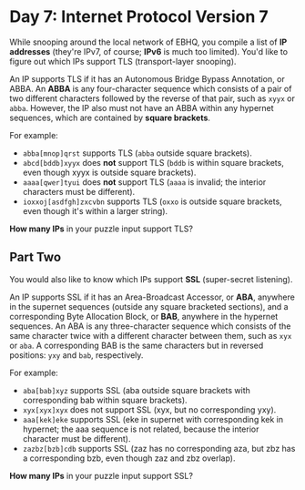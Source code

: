 # Day 7: Internet Protocol Version 7

While snooping around the local network of EBHQ, you compile a list of **IP addresses** (they're IPv7, of course; **IPv6** is much too limited). You'd like to figure out which IPs support TLS (transport-layer snooping).

An IP supports TLS if it has an Autonomous Bridge Bypass Annotation, or ABBA. An **ABBA** is any four-character sequence which consists of a pair of two different characters followed by the reverse of that pair, such as `xyyx` or `abba`. However, the IP also must not have an ABBA within any hypernet sequences, which are contained by **square brackets**.

For example:

- `abba[mnop]qrst` supports TLS (`abba` outside square brackets).
- `abcd[bddb]xyyx` does **not** support TLS (`bddb` is within square brackets, even though xyyx is outside square brackets).
- `aaaa[qwer]tyui` does **not** support TLS (`aaaa` is invalid; the interior characters must be different).
- `ioxxoj[asdfgh]zxcvbn` supports TLS (`oxxo` is outside square brackets, even though it's within a larger string).

**How many IPs** in your puzzle input support TLS?

## Part Two

You would also like to know which IPs support **SSL** (super-secret listening).

An IP supports SSL if it has an Area-Broadcast Accessor, or **ABA**, anywhere in the supernet sequences (outside any square bracketed sections), and a corresponding Byte Allocation Block, or **BAB**, anywhere in the hypernet sequences. An ABA is any three-character sequence which consists of the same character twice with a different character between them, such as `xyx` or `aba`. A corresponding BAB is the same characters but in reversed positions: `yxy` and `bab`, respectively.

For example:

- `aba[bab]xyz` supports SSL (aba outside square brackets with corresponding bab within square brackets).
- `xyx[xyx]xyx` does not support SSL (xyx, but no corresponding yxy).
- `aaa[kek]eke` supports SSL (eke in supernet with corresponding kek in hypernet; the aaa sequence is not related, because the interior character must be different).
- `zazbz[bzb]cdb` supports SSL (zaz has no corresponding aza, but zbz has a corresponding bzb, even though zaz and zbz overlap).

**How many IPs** in your puzzle input support SSL?
